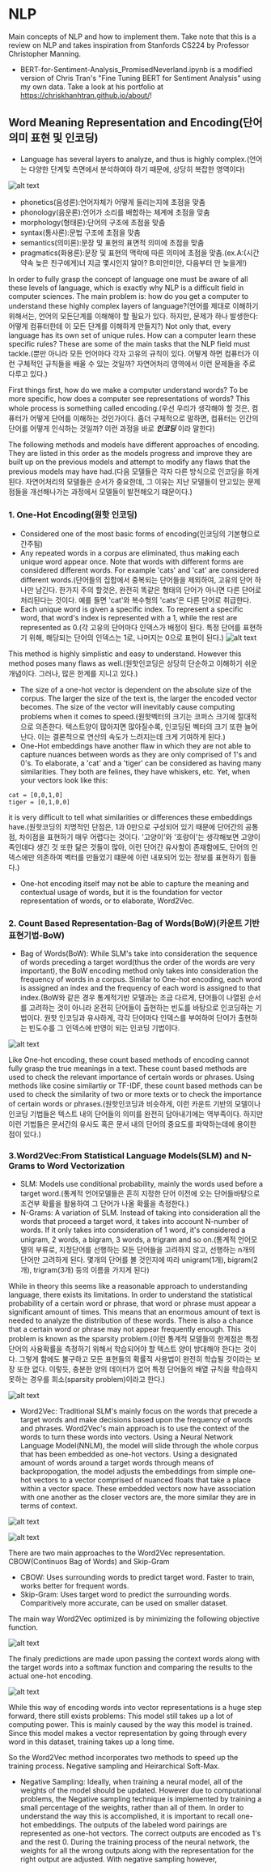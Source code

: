# NLP
Main concepts of NLP and how to implement them.
Take note that this is a review on NLP and takes inspiration from Stanfords CS224 by Professor Christopher Manning.

- BERT-for-Sentiment-Analysis_PromisedNeverland.ipynb is a modified version of Chris Tran's "Fine Tuning BERT for Sentiment Analysis" using my own data. Take a look at his portfolio at https://chriskhanhtran.github.io/about/!

## Word Meaning Representation and Encoding(단어의미 표현 및 인코딩)
- Language has several layers to analyze, and thus is highly complex.(언어는 다양한 단계및 측면에서 분석하여야 하기 때문에, 상당히 복잡한 영역이다)

![alt text](https://upload.wikimedia.org/wikipedia/commons/7/79/Major_levels_of_linguistic_structure.svg)

- phonetics(음성론):언어자체가 어떻게 들리는지에 초점을 맞춤
- phonology(음운론):언어가 소리를 배합하는 체계에 초점을 맞춤
- morphology(형태론):단어의 구조에 초점을 맞춤
- syntax(통사론):문법 구조에 초점을 맞춤
- semantics(의미론):문장 및 표현의 표면적 의미에 초점을 맞춤
- pragmatics(화용론):문장 및 표현의 맥락에 따른 의미에 초점을 맞춤.(ex.A:(시간약속 늦은 친구에게)너 지금 몇시인지 알아? B:미안미안, 다음부터 안 늦을게!)

In order to fully grasp the concept of language one must be aware of all these levels of language, which is exactly why NLP is a difficult field in computer sciences. The main problem is: how do you get a computer to understand these highly complex layers of language?(언어를 제대로 이해하기 위해서는, 언어의 모든단계를 이해해야 할 필요가 있다. 하지만, 문제가 하나 발생한다: 어떻게 컴퓨터한테 이 모든 단계를 이해하게 만들지?)
Not only that, every language has its own set of unique rules. How can a computer learn these specific rules? These are some of the main tasks that the NLP field must tackle.(뿐만 아니라 모든 언어마다 각자 고유의 규칙이 있다. 어떻게 하면 컴퓨터가 이런 구체적인 규칙들을 배울 수 있는 것일까? 자연어처리 영역에서 이런 문제들을 주로 다루고 있다.)

First things first, how do we make a computer understand words? To be more specific, how does a computer see representations of words? This whole process is something called encoding.(우선 우리가 생각해야 할 것은, 컴퓨터가 어떻게 단어를 이해하는 것인가이다. 좀더 구체적으로 말하면, 컴퓨터는 인간의 단어를 어떻게 인식하는 것일까? 이런 과정을 바로 ***인코딩*** 이라 말한다)

The following methods and models have different approaches of encoding. They are listed in this order as the models progress and improve they are built up on the previous models and attempt to modify any flaws that the previous models may have had.(다음 모델들은 각자 다른 방식으로 인코딩을 하게 된다. 자연어처리의 모델들은 순서가 중요한데, 그 이유는 지난 모델들이 안고있는 문제점들을 개선해나가는 과정에서 모델들이 발전해오기 떄문이다.)

### 1. One-Hot Encoding(원핫 인코딩)
- Considered one of the most basic forms of encoding(인코딩의 기본형으로 간주됨)
- Any repeated words in a corpus are eliminated, thus making each unique word appear once. Note that words with different forms are considered different words. For example 'cats' and 'cat' are considered different words.(단어들의 집합에서 중복되는 단어들을 제외하여, 고유의 단어 하나만 남긴다. 한가지 주의 할것은, 완전히 똑같은 형태의 단어가 아니면 다른 단어로 처리된다는 것이다. 예를 들면 'cat'와 복수형의 'cats'은 다른 단어로 취급한다.
- Each unique word is given a specific index. To represent a specific word, that word's index is represented with a 1, while the rest are represented as 0.(각 고유의 단어마다 인덱스가 배정이 된다. 특정 단어를 표현하기 위해, 해당되는 단어의 인덱스는 1로, 나머지는 0으로 표현이 된다.)
![alt text](https://miro.medium.com/max/674/1*9ZuDXoc2ek-GfHE2esty5A.png)

This method is highly simplistic and easy to understand. However this method poses many flaws as well.(원핫인코딩은 상당히 단순하고 이해하기 쉬운 개념이다. 그러나, 많은 한계를 지니고 있다.)

- The size of a one-hot vector is dependent on the absolute size of the corpus. The larger the size of the text is, the larger the encoded vector becomes. The size of the vector will inevitably cause computing problems when it comes to speed.(원핫벡터의 크기는 코퍼스 크기에 절대적으로 의존한다. 텍스트양이 많아지면 많아질수록, 인코딩된 벡터의 크기 또한 늘어난다. 이는 결론적으로 연산의 속도가 느려지는데 크게 기여하게 된다.)
- One-Hot embeddings have another flaw in which they are not able to capture nuances between words as they are only comprised of 1's and 0's. To elaborate, a 'cat' and a 'tiger' can be considered as having many similarities. They both are felines, they have whiskers, etc. Yet, when your vectors look like this:
```
cat = [0,0,1,0]
tiger = [0,1,0,0]
```
it is very difficult to tell what similarities or differences these embeddings have.(원핫코딩의 치명적인 단점은, 1과 0만으로 구성되어 있기 때문에 단어간의 공통점, 차이점을 표현하기 매우 어렵다는 것이다. '고양이'와 '호랑이'는 생각해보면 고양이족인데다 생긴 것 또한 닮은 것들이 많아, 이런 단어간 유사함이 존재함에도, 단어의 인덱스에만 의존하여 벡터를 만들었기 떄문에 이런 내포되어 있는 정보를 표현하기 힘들다.)
- One-hot encoding itself may not be able to capture the meaning and contextual usage of words, but it is the foundation for vector representation of words, or to elaborate, Word2Vec. 

### 2. Count Based Representation-Bag of Words(BoW)(카운트 기반 표현기법-BoW)

- Bag of Words(BoW): While SLM's take into consideration the sequence of words preceding a target word(thus the order of the words are very important), the BoW encoding method only takes into consideration the frequency of words in a corpus. Similar to One-hot encoding, each word is assigned an index and the frequency of each word is assigned to that index.(BoW와 같은 경우 통계적기반 모델과는 조금 다르게, 단어들이 나열된 순서를 고려하는 것이 아니라 온전히 단어들이 출현하는 빈도를 바탕으로 인코딩하는 기법이다. 원핫 인코딩과 유사하게, 각각 단어마다 인덱스를 부여하여 단어가 출현하는 빈도수를 그 인덱스에 반영이 되는 인코딩 기법이다.

![alt text](https://www.researchgate.net/profile/Chrysoula-Themeli/publication/339076675/figure/fig1/AS:855585536897024@1580998896641/Bag-of-Words-example.ppm)

Like One-hot encoding, these count based methods of encoding cannot fully grasp the true meanings in a text. These count based methods are used to check the relevant importance of certain words or phrases. Using methods like cosine similartiy or TF-IDF, these count based methods can be used to check the similarity of two or more texts or to check the importance of certain words or phrases.(원핫인코딩과 비슷하게, 이런 카운트 기반의 모델이나 인코딩 기법들은 텍스트 내의 단어들의 의미를 완전히 담아내기에는 역부족이다. 하지만 이런 기법들은 문서간의 유사도 혹은 문서 내의 단어의 중요도를 파악하는데에 용이한 점이 있다.)

### 3.Word2Vec:From Statistical Language Models(SLM) and N-Grams to Word Vectorization
- SLM: Models use conditional probability, mainly the words used before a target word.(통계적 언어모델들은 흔히 지정한 단어 이전에 오는 단어들바탕으로 조건부 확률을 활용하여 그 단어가 나올 확률을 측정한다.)
- N-Grams: A variation of SLM. Instead of taking into consideration all the words that proceed a target word, it takes into account N-number of words. If it only takes into consideration of 1 word, it's considered a unigram, 2 words, a bigram, 3 words, a trigram and so on.(통계적 언어모델의 부류로, 지정단어를 선행하는 모든 단어들을 고려하지 않고, 선행하는 n개의 단어만 고려하게 된다. 몇개의 단어를 볼 것인지에 따라 unigram(1개), bigram(2개), trigram(3개) 등의 이름을 가지게 된다)

While in theory this seems like a reasonable approach to understanding language, there exists its limitations. In order to understand the statistical probability of a certain word or phrase, that word or phrase must appear a significant amount of times. This means that an enormous amount of text is needed to analyze the distribution of these words. There is also a chance that a certain word or phrase may not appear frequently enough. This problem is known as the sparsity problem.(이런 통계적 모델들의 한계점은 특정 단어의 사용확률을 측정하기 위해서 학습되어야 할 텍스트 양이 방대해야 한다는 것이다. 그렇게 함에도 불구하고 모든 표현들의 확률적 사용법이 완전히 학습될 것이라는 보장 또한 없다. 이렇듯, 충분한 양의 데이터가 없어 특정 단어들의 배열 규칙을 학습하지 못하는 경우를 희소(sparsity problem)이라고 한다.)

![alt text](https://blog.feedly.com/wp-content/uploads/2019/03/Screen-Shot-2019-03-06-at-11.57.13-AM.png)

- Word2Vec: Traditional SLM's mainly focus on the words that precede a target words and make decisions based upon the frequency of words and phrases. Word2Vec's main approach is to use the context of the words to turn these words into vectors. Using a Neural Network Language Model(NNLM), the model will slide through the whole corpus that has been embedded as one-hot vectors. Using a designated amount of words around a target words through means of backpropogation, the model adjusts the embeddings from simple one-hot vectors to a vector comprised of nuanced floats that take a place within a vector space. These embedded vectors now have association with one another as the closer vectors are, the more similar they are in terms of context.

![alt text](https://www.researchgate.net/profile/Giuseppe-Futia/publication/328373466/figure/fig3/AS:701226521997316@1544196839385/Architecture-of-Word2Vec-models-CBOW-and-Skip-Gram.ppm)

![alt text](https://lihan.me/assets/images/bengio_language_model.png)

There are two main approaches to the Word2Vec representation. CBOW(Continuos Bag of Words) and Skip-Gram

  - CBOW: Uses surrounding words to predict target word. Faster to train, works better for frequent words.
  - Skip-Gram: Uses target word to predict the surrounding words. Comparitively more accurate, can be used on smaller dataset.

The main way Word2Vec optimized is by minimizing the following objective function.

![alt text](https://miro.medium.com/max/500/1*sKjTpIbaIz6kax0MU_ASig.png)

The finaly predictions are made upon passing the context words along with the target words into a softmax function and comparing the results to the actual one-hot encoding.

![alt text](https://miro.medium.com/max/500/1*xVgIZm8-XySBhTVhQ4ODRQ.png)

While this way of encoding words into vector representations is a huge step forward, there still exists problems: This model still takes up a lot of computing power. This is mainly caused by the way this model is trained. Since this model makes a vector representation by going through every word in this dataset, training takes up a long time. 

So the Word2Vec method incorporates two methods to speed up the training process. Negative sampling and Heirarchical Soft-Max. 

- Negative Sampling: Ideally, when training a neural model, all of the weights of the model should be updated. However due to computational problems, the Negative sampling technique is implemented by training a small percentage of the weights, rather than all of them. In order to understand the way this is accomplished, it is important to recall one-hot embeddings. The outputs of the labeled word pairings are represented as one-hot vectors. The correct outputs are encoded as 1's and the rest 0. During the training process of the neural network, the weights for all the wrong outputs along with the representation for the right output are adjusted. With negative sampling however,  






